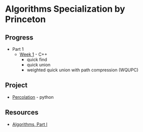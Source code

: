 # Algorithms Specialization by Princeton

## Progress

* Part 1
    * [Week 1](./part1/week1) - C++
        * quick find
        * quick union
        * weighted quick union with path compression (WQUPC)

## Project

* [Percolation](part1/projects/percolation-pygame) - python

## Resources

* [Algorithms, Part I](https://www.coursera.org/learn/algorithms-part1)